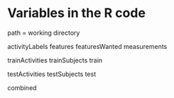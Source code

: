# Variables in the R code
path = working directory

activityLabels 
features 
featuresWanted 
measurements 


trainActivities 
trainSubjects 
train 

testActivities 
testSubjects 
test 

combined 
